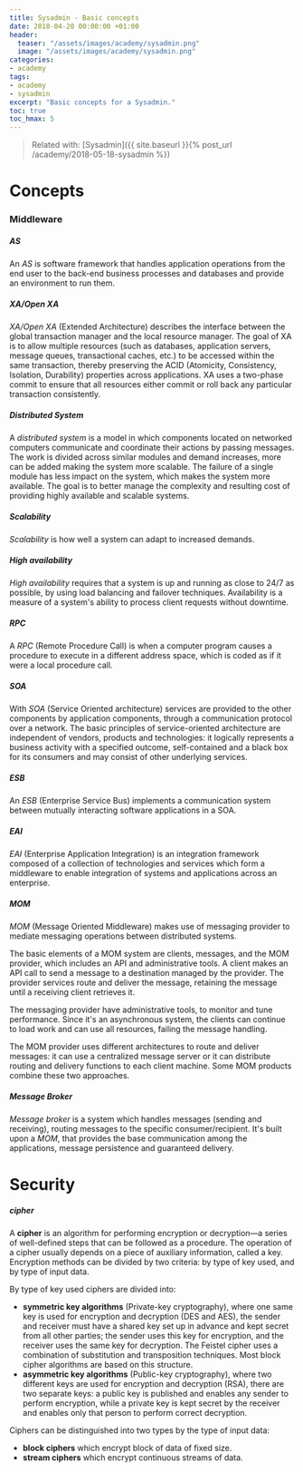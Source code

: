```yaml
---
title: Sysadmin - Basic concepts
date: 2018-04-20 00:00:00 +01:00
header:
  teaser: "/assets/images/academy/sysadmin.png"
  image: "/assets/images/academy/sysadmin.png"
categories:
- academy
tags:
- academy
- sysadmin
excerpt: "Basic concepts for a Sysadmin."
toc: true
toc_hmax: 5
---
```


> Related with: [Sysadmin]({{ site.baseurl }}{% post_url /academy/2018-05-18-sysadmin %})

# Concepts

### Middleware

##### AS
An *AS* is software framework that handles application operations from the end user to the back-end business processes and databases and provide an environment to run them.

##### XA/Open XA
*XA/Open XA* (Extended Architecture) describes the interface between the global transaction manager and the local resource manager. The goal of XA is to allow multiple resources (such as databases, application servers, message queues, transactional caches, etc.) to be accessed within the same transaction, thereby preserving the ACID (Atomicity, Consistency, Isolation, Durability) properties across applications. XA uses a two-phase commit to ensure that all resources either commit or roll back any particular transaction consistently.

##### Distributed System
A *distributed system* is a model in which components located on networked computers communicate and coordinate their actions by passing messages. The work is divided across similar modules and demand increases, more can be added making the system more scalable. The failure of a single module has less impact on the system, which makes the system more available. The goal is to better manage the complexity and resulting cost of providing highly available and scalable systems.

##### Scalability
*Scalability* is how well a system can adapt to increased demands.

##### High availability
*High availability* requires that a system is up and running as close to 24/7 as possible, by using load balancing and failover techniques. Availability is a measure of a system's ability to process client requests without downtime.

##### RPC
A *RPC* (Remote Procedure Call) is when a computer program causes a procedure  to execute in a different address space, which is coded as if it were a local procedure call.

##### SOA
With *SOA* (Service Oriented architecture) services are provided to the other components by application components, through a communication protocol over a network. The basic principles of service-oriented architecture are independent of vendors, products and technologies: it logically represents a business activity with a specified outcome, self-contained and a black box for its consumers and may consist of other underlying services.

##### ESB
An *ESB* (Enterprise Service Bus) implements a communication system between mutually interacting software applications in a SOA.

##### EAI
*EAI* (Enterprise Application Integration) is an integration framework composed of a collection of technologies and services which form a middleware to enable integration of systems and applications across an enterprise.

##### MOM
*MOM* (Message Oriented Middleware) makes use of messaging provider to mediate messaging operations between distributed systems.

The basic elements of a MOM system are clients, messages, and the MOM provider, which includes an API and administrative tools.
A client makes an API call to send a message to a destination managed by the provider. The provider services route and deliver the message, retaining the message until a receiving client retrieves it.

The messaging provider have administrative tools, to monitor and tune performance. Since it's an asynchronous system, the clients can continue to load work and can use all resources, failing the message handling.

The MOM provider uses different architectures to route and deliver messages: it can use a centralized message server or it can distribute routing and delivery functions to each client machine. Some MOM products combine these two approaches.

##### Message Broker
*Message broker* is a system which handles messages (sending and receiving), routing messages to the specific consumer/recipient. It's built upon a *MOM*, that provides the base communication among the applications, message persistence and guaranteed delivery.

# Security

##### cipher
A **cipher** is an algorithm for performing encryption or decryption—a series of well-defined steps that can be followed as a procedure. The operation of a cipher usually depends on a piece of auxiliary information, called a key.
Encryption methods can be divided by two criteria: by type of key used, and by type of input data.

By type of key used ciphers are divided into:
* **symmetric key algorithms** (Private-key cryptography), where one same key is used for encryption and decryption (DES and AES), the sender and receiver must have a shared key set up in advance and kept secret from all other parties; the sender uses this key for encryption, and the receiver uses the same key for decryption. The Feistel cipher uses a combination of substitution and transposition techniques. Most block cipher algorithms are based on this structure.
* **asymmetric key algorithms** (Public-key cryptography), where two different keys are used for encryption and decryption (RSA), there are two separate keys: a public key is published and enables any sender to perform encryption, while a private key is kept secret by the receiver and enables only that person to perform correct decryption.

Ciphers can be distinguished into two types by the type of input data:
* **block ciphers** which encrypt block of data of fixed size.
* **stream ciphers** which encrypt continuous streams of data.

